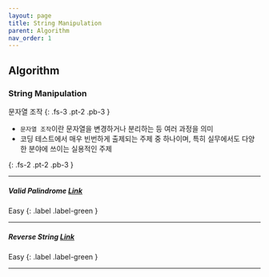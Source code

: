 ```yaml
---
layout: page
title: String Manipulation
parent: Algorithm
nav_order: 1
---
```


## Algorithm

### String Manipulation
문자열 조작
{: .fs-3 .pt-2 .pb-3 }

- `문자열 조작`이란 문자열을 변경하거나 분리하는 등 여러 과정을 의미
- 코딩 테스트에서 매우 빈번하게 출제되는 주제 중 하나이며, 특히 실무에서도 다양한 분야에 쓰이는 실용적인 주제

{: .fs-2 .pt-2 .pb-3 }

---

##### Valid Palindrome [Link](https://leetcode.com/problems/valid-palindrome)
Easy
{: .label .label-green }

---

##### Reverse String [Link](https://leetcode.com/problems/reverse-string)
Easy
{: .label .label-green }

---